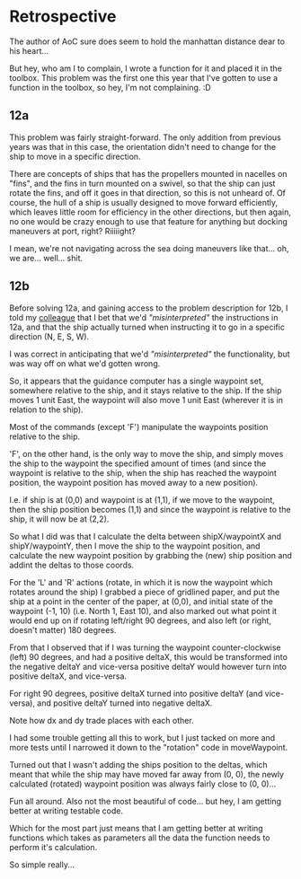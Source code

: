 # Retrospective #

The author of AoC sure does seem to hold the manhattan distance dear to his heart...

But hey, who am I to complain, I wrote a function for it and placed it in the toolbox.
This problem was the first one this year that I've gotten to use a function in the toolbox, so hey, I'm not complaining. :D

## 12a ##

This problem was fairly straight-forward. The only addition from previous years was that in this case, the orientation didn't need to change for the ship to move in a specific direction.

There are concepts of ships that has the propellers mounted in nacelles on "fins", and the fins in turn mounted on a swivel, so that the ship can just rotate the fins, and off it goes in that direction, so this is not unheard of. Of course, the hull of a ship is usually designed to move forward efficiently, which leaves little room for efficiency in the other directions, but then again, no one would be crazy enough to use that feature for anything but docking maneuvers at port, right? Riiiiight?

I mean, we're not navigating across the sea doing maneuvers like that... oh, we are... well... shit.

## 12b ##

Before solving 12a, and gaining access to the problem description for 12b, I told my [colleague](http://www.henkla.se/) that I bet that we'd *"misinterpreted"* the instructions in 12a, and that the ship actually turned when instructing it to go in a specific direction (N, E, S, W).

I was correct in anticipating that we'd *"misinterpreted"* the functionality, but was way off on what we'd gotten wrong.

So, it appears that the guidance computer has a single waypoint set, somewhere relative to the ship, and it stays relative to the ship. If the ship moves 1 unit East, the waypoint will also move 1 unit East (wherever it is in relation to the ship).

Most of the commands (except 'F') manipulate the waypoints position relative to the ship.

'F', on the other hand, is the only way to move the ship, and simply moves the ship to the waypoint the specified amount of times (and since the waypoint is relative to the ship, when the ship has reached the waypoint position, the waypoint position has moved away to a new position).

I.e. if ship is at (0,0) and waypoint is at (1,1), if we move to the waypoint, then the ship position becomes (1,1) and since the waypoint is relative to the ship, it will now be at (2,2).

So what I did was that I calculate the delta between shipX/waypointX and shipY/waypointY, then I move the ship to the waypoint position, and calculate the new waypoint position by grabbing the (new) ship position and addint the deltas to those coords.

For the 'L' and 'R' actions (rotate, in which it is now the waypoint which rotates around the ship) I grabbed a piece of gridlined paper, and put the ship at a point in the center of the paper, at (0,0), and initial state of the waypoint (-1, 10) (i.e. North 1, East 10), and also marked out what point it would end up on if rotating left/right 90 degrees, and also left (or right, doesn't matter) 180 degrees.

From that I observed that if I was turning the waypoint counter-clockwise (left) 90 degrees, and had a positive deltaX, this would be transformed into the negative deltaY and vice-versa
positive deltaY would however turn into positive deltaX, and vice-versa.

For right 90 degrees, positive deltaX turned into positive deltaY (and vice-versa), and positive deltaY turned into negative deltaX.

Note how dx and dy trade places with each other.

I had some trouble getting all this to work, but I just tacked on more and more tests until I narrowed it down to the "rotation" code in moveWaypoint.

Turned out that I wasn't adding the ships position to the deltas, which meant that while the ship may have moved far away from (0, 0), the newly calculated (rotated) waypoint position was always fairly close to (0, 0)...

Fun all around. Also not the most beautiful of code... but hey, I am getting better at writing testable code.

Which for the most part just means that I am getting better at writing functions which takes as parameters all the data the function needs to perform it's calculation.

So simple really...
